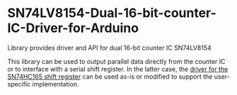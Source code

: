 # SN74LV8154-Dual-16-bit-counter-IC-Driver-for-Arduino
Library provides driver and API for dual 16-bit counter IC SN74LV8154

This library can be used to output parallel data directly from the counter IC or to interface with a serial shift register.  In the latter case, the [driver for the SN74HC165 shift register](https://github.com/Qubit1028/SN74HC165-8-bit-Parallel-Load-Shift-Register-Driver-for-Arduino) can be used as-is or modified to support the user-specific implementation. 

